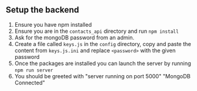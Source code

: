 ## Setup the backend

1. Ensure you have npm installed
1. Ensure you are in the `contacts_api` directory and run `npm install`
1. Ask for the mongoDB password from an admin.
1. Create a file called `keys.js` in the `config` directory, copy and paste the content from `keys.js.ini` and replace `<password>` with the given password
1. Once the packages are installed you can launch the server by running `npm run server`
1. You should be greeted with "server running on port 5000" "MongoDB Connected"
